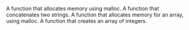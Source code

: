 A function that allocates memory using malloc.
A function that concatenates two strings.
A function that allocates memory for an array, using malloc.
A function that creates an array of integers.

